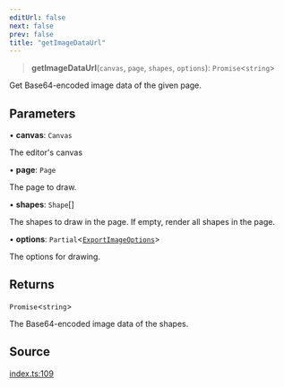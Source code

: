 ```yaml
---
editUrl: false
next: false
prev: false
title: "getImageDataUrl"
---
```


> **getImageDataUrl**(`canvas`, `page`, `shapes`, `options`): `Promise`\<`string`\>

Get Base64-encoded image data of the given page.

## Parameters

• **canvas**: `Canvas`

The editor's canvas

• **page**: `Page`

The page to draw.

• **shapes**: `Shape`[]

The shapes to draw in the page. If empty, render all shapes in the page.

• **options**: `Partial`\<[`ExportImageOptions`](/api-export/type-aliases/exportimageoptions/)\>

The options for drawing.

## Returns

`Promise`\<`string`\>

The Base64-encoded image data of the shapes.

## Source

[index.ts:109](https://github.com/dgmjs/dgmjs/blob/main/packages/export/src/index.ts#L109)
